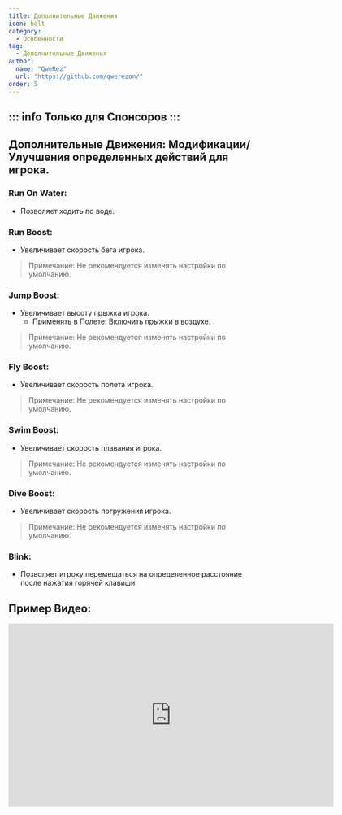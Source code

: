 ```yaml
---
title: Дополнительные Движения
icon: bolt
category:
  - Особенности
tag:
  - Дополнительные Движения
author: 
  name: "QweRez"
  url: "https://github.com/qwerezon/"
order: 5
---
```

::: info Только для Спонсоров
:::
---
## Дополнительные Движения: Модификации/Улучшения определенных действий для игрока.
### Run On Water:
- Позволяет ходить по воде.
### Run Boost:
- Увеличивает скорость бега игрока.
> Примечание: Не рекомендуется изменять настройки по умолчанию.
### Jump Boost:
- Увеличивает высоту прыжка игрока.
    - Применять в Полете: Включить прыжки в воздухе.
> Примечание: Не рекомендуется изменять настройки по умолчанию.
### Fly Boost:
- Увеличивает скорость полета игрока.
> Примечание: Не рекомендуется изменять настройки по умолчанию.
### Swim Boost: 
- Увеличивает скорость плавания игрока.
> Примечание: Не рекомендуется изменять настройки по умолчанию.
### Dive Boost:
- Увеличивает скорость погружения игрока.
> Примечание: Не рекомендуется изменять настройки по умолчанию.
### Blink:
- Позволяет игроку перемещаться на определенное расстояние после нажатия горячей клавиши.

## Пример Видео:

<div class="iframe-container"><iframe width="640" height="360" src="https://www.youtube.com/embed/wMd9icqhFQg?list=PL5eI1Tb64p56g27qfYk7VuFTz4FK6YrKa" title="Korepi - Дополнительные Движения (Спонсор)" frameborder="0" allow="accelerometer; autoplay; clipboard-write; encrypted-media; gyroscope; picture-in-picture; web-share" allowfullscreen></iframe></div>
